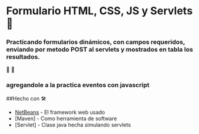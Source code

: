# Formulario HTML, CSS, JS y Servlets 📌

### Practicando formularios dinámicos, con campos requeridos, enviando por metodo POST al servlets y mostrados en tabla los resultados.
🚀
🚀

### agregandole a la practica eventos con javascript

##Hecho con 🛠️

* [NetBeans](https://netbeans.org/community/releases/82/) - El framework web usado
* [Maven] - Como herramienta de software 
* [Servlet] - Clase java hecha simulando servlets


